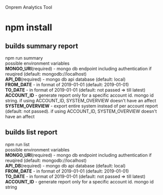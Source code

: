 Onprem Analytics Tool

# npm install

## builds summary report
npm run summary<br>
possible environment variables<br>
<b>MONGO_URI</b>(required) - mongo db endpoint including authentication if reuqired (default: mongodb://localhost)<br>
<b>API_DB</b>(required) - mongo db api database (default: local) <br>
<b>FROM_DATE</b> - in format of 2019-01-01 (default: 2019-01-01) <br>
<b>TO_DATE</b> - in format of 2019-01-01 (default: not passed => till latest) <br>
<b>ACCOUNT_ID</b> - generate report only for a specific account id. mongo id string. if using ACCOUNT_ID, SYSTEM_OVERVIEW doesn't have an affect<br>
<b>SYSTEM_OVERVIEW</b> - export entire system instead of per account report (default: not passed). if using ACCOUNT_ID, SYSTEM_OVERVIEW doesn't have an affect<br>

## builds list report
npm run list<br>
possible environment variables<br>
<b>MONGO_URI</b>(required) - mongo db endpoint including authentication if reuqired (default: mongodb://localhost) <br>
<b>API_DB</b>(required) - mongo db api database (default: local) <br>
<b>FROM_DATE</b> - in format of 2019-01-01 (default: 2019-01-01) <br>
<b>TO_DATE</b> - in format of 2019-01-01 (default: not passed => till latest) <br>
<b>ACCOUNT_ID</b> - generate report only for a specific account id. mongo id string <br>
